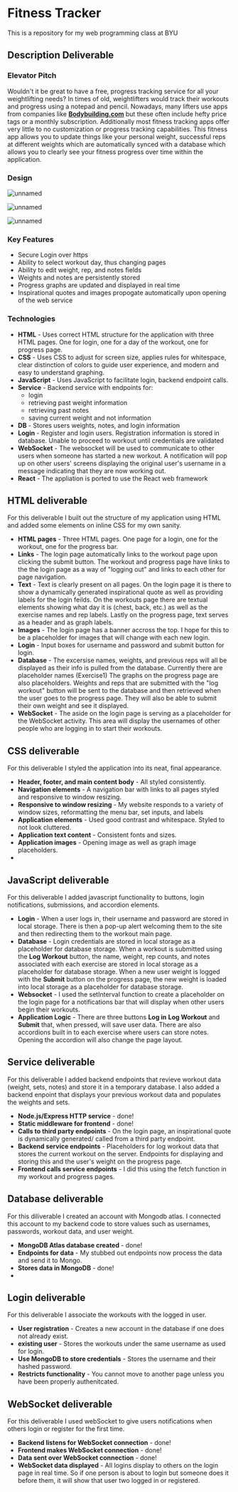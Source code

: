 # Fitness Tracker
 This is a repository for my web programming class at BYU

## Description Deliverable

### Elevator Pitch
 Wouldn't it be great to have a free, progress tracking service for all your weightlifting needs? In times of old, weightlifters would track their workouts and progress using a notepad and pencil. Nowadays, many lifters use apps from companies like **[Bodybuilding.com](https://www.bodybuilding.com/)** but these often include hefty price tags or a monthly subscription. Additionally most fitness tracking apps offer very little to no customization or progress tracking capabilities. This fitness app allows you to update things like your personal weight, successful reps at different weights which are automatically synced with a database which allows you to clearly see your fitness progress over time within the application. 

 ### Design
![unnamed](https://github.com/jrsorensen/cs-260-Fall-2023/assets/100975246/574c566f-60bb-4697-9e7e-a6e355b23ff4)

![unnamed](https://github.com/jrsorensen/cs-260-Fall-2023/assets/100975246/1020765d-d3fb-4aed-884e-c06df5651169)

![unnamed](https://github.com/jrsorensen/cs-260-Fall-2023/assets/100975246/c77c6b58-64cb-4623-af8f-c83b99c9b730)


 ### Key Features
 + Secure Login over https
 + Ability to select workout day, thus changing pages
 + Ability to edit weight, rep, and notes fields
 + Weights and notes are persistently stored
 + Progress graphs are updated and displayed in real time
 + Inspirational quotes and images propogate automatically upon opening of the web service

### Technologies
+ **HTML** - Uses correct HTML structure for the application with three HTML pages. One for login, one for a day of the workout, one for progress page.
+ **CSS** - Uses CSS to adjust for screen size, applies rules for whitespace, clear distinction of colors to guide user experience, and modern and easy to understand graphing.
+ **JavaScript** - Uses JavaScript to facilitate login, backend endpoint calls.
+ **Service** - Backend service with endpoints for:
  + login
  + retrieving past weight information
  + retrieving past notes
  + saving current weight and not information
+ **DB** - Stores users weights, notes, and login information
+ **Login** - Register and login users. Registration information is stored in database. Unable to proceed to workout until credentials are validated
+ **WebSocket** - The websocket will be used to communicate to other users when someone has started a new workout. A notification will pop up on other users' screens displaying the original user's username in a message indicating that they are now working out.
+ **React** - The appliation is ported to use the React web framework

## HTML deliverable

For this deliverable I built out the structure of my application using HTML and added some elements on inline CSS for my own sanity.

- **HTML pages** - Three HTML pages. One page for a login, one for the workout, one for the progress bar.
- **Links** - The login page automatically links to the workout page upon clicking the submit button. The workout and progress page have links to the the login page as a way of "logging out" and links to each other for page navigation.
- **Text** - Text is clearly present on all pages. On the login page it is there to show a dynamically generated inspirational quote as well as providing labels for the login feilds. On the workouts page there are textual elements showing what day it is (chest, back, etc.) as well as the exercise names and rep labels. Lastly on the progress page, text serves as a header and as graph labels.
- **Images** - The login page has a banner accross the top. I hope for this to be a placeholder for images that will change with each new login.
- **Login** - Input boxes for username and password and submit button for login.
- **Database** - The excersise names, weights, and previous reps will all be displayed as their info is pulled from the database. Currently there are placeholder names (Exercise1) The graphs on the progress page are also placeholders. Weights and reps that are submitted with the "log workout" button will be sent to the database and then retrieved when the user goes to the progress page. They will also be able to submit their own weight and see it displayed.
- **WebSocket** - The aside on the login page is serving as a placeholder for the WebSocket activity. This area will display the usernames of other people who are logging in to start their workouts.

## CSS deliverable

For this deliverable I styled the application into its neat, final appearance.

- **Header, footer, and main content body** - All styled consistently.
- **Navigation elements** - A navigation bar with links to all pages styled and responsive to window resizing.
- **Responsive to window resizing** - My website responds to a variety of window sizes, reformatting the menu bar, set inputs, and labels
- **Application elements** - Used good contrast and whitespace. Styled to not look cluttered.
- **Application text content** - Consistent fonts and sizes.
- **Application images** - Opening image as well as graph image placeholders.
- 

## JavaScript deliverable

For this deliverable I added javascript functionality to buttons, login notifications, submissions, and accordion elements.

- **Login** - When a user logs in, their username and password are stored in local storage. There is then a pop-up alert welcoming them to the site and then redirecting them to the workout main page.
- **Database** - Login credentials are stored in local storage as a placeholder for database storage. When a workout is submitted using the **Log Workout** button, the name, weight, rep counts, and notes associated with each exercise are stored in local storage as a placeholder for database storage. When a new user weight is logged with the **Submit** button on the progress page, the new weight is loaded into local storage as a placeholder for database storage.
- **Websocket** - I used the setInterval function to create a placeholder on the login page for a notifications bar that will display when other users begin their workouts.
- **Application Logic** - There are three buttons **Log in** **Log Workout** and **Submit** that, when pressed, will save user data. There are also accordions built in to each exercise where users can store notes. Opening the accordion will also change the page layout.


## Service deliverable

For this deliverable I added backend endpoints that revieve workout data (weight, sets, notes) and store it in a temporary database. I also added a backend enpoint that displays your previous workout data and populates the weights and sets.

- **Node.js/Express HTTP service** - done!
- **Static middleware for frontend** - done!
- **Calls to third party endpoints** - On the login page, an inspirational quote is dynamically generated/ called from a third party endpoint.
- **Backend service endpoints** - Placeholders for log workout data that stores the current workout on the server. Endpoints for displaying and storing this and the user's weight on the progress page.
- **Frontend calls service endpoints** - I did this using the fetch function in my workout and progress pages.

## Database deliverable

For this diliverable I created an account with Mongodb atlas. I connected this account to my backend code to store values such as usernames, passwords, workout data, and user weight. 

- **MongoDB Atlas database created** - done!
- **Endpoints for data** - My stubbed out endpoints now process the data and send it to Mongo.
- **Stores data in MongoDB** - done!
- 

## Login deliverable

For this deliverable I associate the workouts with the logged in user.

- **User registration** - Creates a new account in the database if one does not already exist.
- **existing user** - Stores the workouts under the same username as used for login.
- **Use MongoDB to store credentials** - Stores the username and their hashed password.
- **Restricts functionality** - You cannot move to another page unless you have been properly authenitcated.

## WebSocket deliverable

For this deliverable I used webSocket to give users notifications when others login or register for the first time.

- **Backend listens for WebSocket connection** - done!
- **Frontend makes WebSocket connection** - done!
- **Data sent over WebSocket connection** - done!
- **WebSocket data displayed** - All logins display to others on the login page in real time. So if one person is about to login but someone does it before them, it will show that user two logged in or registered.
